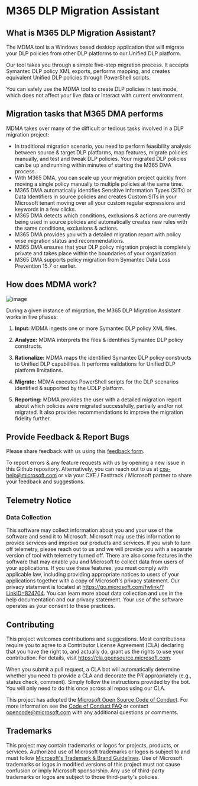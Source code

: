 # M365 DLP Migration Assistant


## What is M365 DLP Migration Assistant?

The MDMA tool is a Windows based desktop application that will migrate your DLP policies from other DLP platforms to our Unified DLP platform. 

Our tool takes you through a simple five-step migration process. It accepts Symantec DLP policy XML exports, performs mapping, and creates equivalent Unified DLP policies through PowerShell scripts.

You can safely use the MDMA tool to create DLP policies in test mode, which does not affect your live data or interact with current environment. 



## Migration tasks that M365 DMA performs

MDMA takes over many of the difficult or tedious tasks involved in a DLP migration project:

-	In traditional migration scenario, you need to perform feasibility analysis between source & target DLP platforms, map features, migrate policies manually, and test and tweak DLP policies. Your migrated DLP policies can be up and running within minutes of starting the M365 DMA process.
- With M365 DMA, you can scale up your migration project quickly from moving a single policy manually to multiple policies at the same time.
- M365 DMA automatically identifies Sensitive Information Types (SITs) or Data Identifiers in source policies and creates Custom SITs in your Microsoft tenant moving over all your custom regular expressions and keywords in a few clicks.
- M365 DMA detects which conditions, exclusions & actions are currently being used in source policies and automatically creates new rules with the same conditions, exclusions & actions.
- M365 DMA provides you with a detailed migration report with policy wise migration status and recommendations.
- M365 DMA ensures that your DLP policy migration project is completely private and takes place within the boundaries of your organization.
- M365 DMA supports policy migration from Symantec Data Loss Prevention 15.7 or earlier.



## How does MDMA work?

![image](https://user-images.githubusercontent.com/67892508/136505871-df1f3eba-19c3-47d1-a51b-d2b3fed93adb.png)

During a given instance of migration, the M365 DLP Migration Assistant works in five phases:

1.  **Input:** MDMA ingests one or more Symantec DLP policy XML files.

2.	**Analyze:** MDMA interprets the files & identifies Symantec DLP policy constructs.

3.	**Rationalize:** MDMA maps the identified Symantec DLP policy constructs to Unified DLP capabilities. It performs validations for Unified DLP platform limitations.

4.	**Migrate:** MDMA executes PowerShell scripts for the DLP scenarios identified & supported by the UDLP platform. 

5.	**Reporting:** MDMA provides the user with a detailed migration report about which policies were migrated successfully, partially and/or not migrated. It also provides recommendations to improve the migration fidelity further.


## Provide Feedback & Report Bugs

Please share feedback with us using this [feedback form](https://aka.ms/MDMAFeedback).

To report errors & any feature requests with us by opening a new issue in this Github repository. Alternatively, you can reach out to us at cxe-help@microsoft.com or via your CXE / Fasttrack / Microsoft partner to share your feedback and suggestions.



## Telemetry Notice

### Data Collection
This software may collect information about you and your use of the software and send it to Microsoft. Microsoft may use this information to provide services and improve our products and services. If you wish to turn off telemetry, please reach out to us and we will provide you with a separate version of tool with telemetry turned off. There are also some features in the software that may enable you and Microsoft to collect data from users of your applications. If you use these features, you must comply with applicable law, including providing appropriate notices to users of your applications together with a copy of Microsoft's privacy statement. Our privacy statement is located at https://go.microsoft.com/fwlink/?LinkID=824704. You can learn more about data collection and use in the help documentation and our privacy statement. Your use of the software operates as your consent to these practices.



## Contributing

This project welcomes contributions and suggestions.  Most contributions require you to agree to a
Contributor License Agreement (CLA) declaring that you have the right to, and actually do, grant us
the rights to use your contribution. For details, visit https://cla.opensource.microsoft.com.

When you submit a pull request, a CLA bot will automatically determine whether you need to provide
a CLA and decorate the PR appropriately (e.g., status check, comment). Simply follow the instructions
provided by the bot. You will only need to do this once across all repos using our CLA.

This project has adopted the [Microsoft Open Source Code of Conduct](https://opensource.microsoft.com/codeofconduct/).
For more information see the [Code of Conduct FAQ](https://opensource.microsoft.com/codeofconduct/faq/) or
contact [opencode@microsoft.com](mailto:opencode@microsoft.com) with any additional questions or comments.

## Trademarks

This project may contain trademarks or logos for projects, products, or services. Authorized use of Microsoft 
trademarks or logos is subject to and must follow 
[Microsoft's Trademark & Brand Guidelines](https://www.microsoft.com/en-us/legal/intellectualproperty/trademarks/usage/general).
Use of Microsoft trademarks or logos in modified versions of this project must not cause confusion or imply Microsoft sponsorship.
Any use of third-party trademarks or logos are subject to those third-party's policies.
